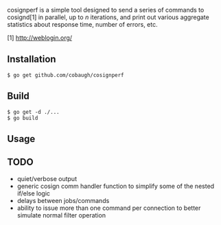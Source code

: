 cosignperf is a simple tool designed to send a series of commands to cosignd[1] in parallel, up to *n* iterations, and print out various aggregate statistics about response time, number of errors, etc.

[1] http://weblogin.org/

## Installation
`$ go get github.com/cobaugh/cosignperf`

## Build
```
$ go get -d ./...
$ go build
```

## Usage

## TODO
* quiet/verbose output
* generic cosign comm handler function to simplify some of the nested if/else logic
* delays between jobs/commands
* ability to issue more than one command per connection to better simulate normal filter operation

